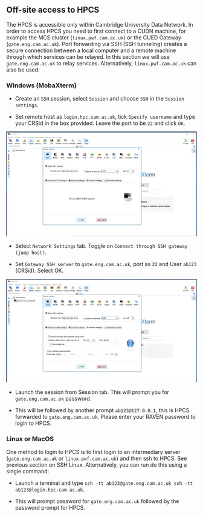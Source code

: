 ## Off-site access to HPCS

The HPCS is accessible only within Cambridge University Data Network. In order to access HPCS you need to first connect to a CUDN machine, for example the MCS cluster (`linux.pwf.cam.ac.uk`) or the CUED Gateway (`gate.eng.cam.ac.uk`). Port forwarding via SSH (SSH tunneling) creates a secure connection between a local computer and a remote machine through which services can be relayed. In this section we will use `gate.eng.cam.ac.uk` to relay services. Alternatively, `linux.pwf.cam.ac.uk` can also be used.

### Windows (MobaXterm)

* Create an `SSH` session, select `Session` and choose `SSH` in the `Session settings`. 

* Set remote host as `login.hpc.cam.ac.uk`, tick `Specify username` and type your CRSid in the box provided. Leave the port to be `22` and click `OK`.

![Setting up SSH using MobaXterm](mobaxterm-ssh.png)

* Select `Network Settings` tab. Toggle on `Connect through SSH gateway (jump host)`. 

* Set `Gateway SSH server` to `gate.eng.cam.ac.uk`, port as `22` and User `ab123` (CRSid). Select OK.

![Off-site access using MobaXterm](mobaxterm-offsite.png)

* Launch the session from Session tab. This will prompt you for `gate.eng.cam.ac.uk` password. 

* This will be followed by another prompt `ab123@127.0.0.1`, this is HPCS forwarded to `gate.eng.cam.ac.uk`. Please enter your RAVEN password to login to HPCS.

### Linux or MacOS

One method to login to HPCS is to first login to an intermediary server (`gate.eng.cam.ac.uk` or `linux.pwf.cam.ac.uk`) and then ssh to HPCS. See previous section on SSH Linux. Alternatively, you can run
do this using a single command:

* Launch a terminal and type `ssh -tt ab123@gate.eng.cam.ac.uk ssh -tt ab123@login.hpc.cam.ac.uk`.

* This will prompt password for `gate.eng.cam.ac.uk` followed by the password prompt for HPCS.
